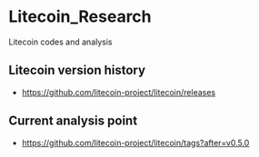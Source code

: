 # Litecoin_Research
Litecoin codes and analysis

## Litecoin version history
* https://github.com/litecoin-project/litecoin/releases

## Current analysis point
* https://github.com/litecoin-project/litecoin/tags?after=v0.5.0

